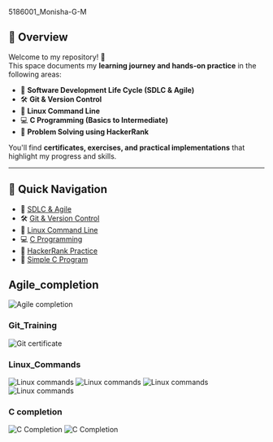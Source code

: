 5186001_Monisha-G-M
## 🌟 Overview

Welcome to my repository! 🚀  
This space documents my **learning journey and hands-on practice** in the following areas:

- 📘 **Software Development Life Cycle (SDLC & Agile)**
- 🛠️ **Git & Version Control**
- 🐧 **Linux Command Line**
- 💻 **C Programming (Basics to Intermediate)**
- 🧪 **Problem Solving using HackerRank**

You'll find **certificates, exercises, and practical implementations** that highlight my progress and skills.

---

## 🚀 Quick Navigation

- 📘 [SDLC & Agile](./Agile_completion.png)
- 🛠️ [Git & Version Control](./git_week2)
- 🐧 [Linux Command Line](./linux_commands)
- 💻 [C Programming](./C%20Completion)
- 🧪 [HackerRank Practice](./hackerrank)
- 📄 [Simple C Program](./Text.c)

## Agile_completion
![Agile completion](Agile_completion.png)

### Git_Training
![Git certificate](git_week2/Git_Training.jpg)

### Linux_Commands
![Linux commands](linux_commands/linux_assesment1.png)
![Linux commands](linux_commands/linux_assesment2.png)
![Linux commands](linux_commands/linux_assesment3.png)
![Linux commands](linux_commands/linux_assesment4.png)


### C completion
![C Completion](C%20Completion/C_Intermediate.jpg)
![C Completion](C%20Completion/Introduction_to_C.jpg)


